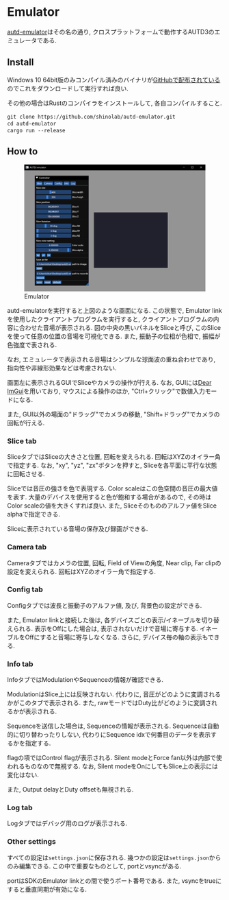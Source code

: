 # Emulator

[autd-emulator](https://github.com/shinolab/autd-emulator)はその名の通り, クロスプラットフォームで動作するAUTD3のエミュレータである.

## Install

Windows 10 64bit版のみコンパイル済みのバイナリが[GitHubで配布されている](https://github.com/shinolab/autd-emulator/releases)のでこれをダウンロードして実行すれば良い.

その他の場合はRustのコンパイラをインストールして, 各自コンパイルすること.
```
git clone https://github.com/shinolab/autd-emulator.git
cd autd-emulator
cargo run --release
```

## How to

<figure>
  <img src="https://raw.githubusercontent.com/shinolab/autd3-library-software/master/book/src/fig/Users_Manual/emu-home.jpg"/>
  <figcaption>Emulator</figcaption>
</figure>

autd-emulatorを実行すると上図のような画面になる.
この状態で, Emulator linkを使用したクライアントプログラムを実行すると, クライアントプログラムの内容に合わせた音場が表示される.
図の中央の黒いパネルをSliceと呼び, このSliceを使って任意の位置の音場を可視化できる.
また, 振動子の位相が色相で, 振幅が色強度で表される.

なお, エミュレータで表示される音場はシンプルな球面波の重ね合わせであり, 指向性や非線形効果などは考慮されない.

画面左に表示されるGUIでSliceやカメラの操作が行える.
なお, GUIには[Dear ImGui](https://github.com/ocornut/imgui)を用いており, マウスによる操作のほか, "Ctrl+クリック"で数値入力モードになる.

また, GUI以外の場面の"ドラッグ"でカメラの移動, "Shift+ドラッグ"でカメラの回転が行える.

### Slice tab

SliceタブではSliceの大きさと位置, 回転を変えられる.
回転はXYZのオイラー角で指定する.
なお, "xy", "yz", "zx"ボタンを押すと, Sliceを各平面に平行な状態に回転させる.

Sliceでは音圧の強さを色で表現する.
Color scaleはこの色空間の音圧の最大値を表す.
大量のデバイスを使用すると色が飽和する場合があるので, その時はColor scaleの値を大きくすれば良い.
また, Sliceそのもののアルファ値をSlice alphaで指定できる.

Sliceに表示されている音場の保存及び録画ができる.

### Camera tab

Cameraタブではカメラの位置, 回転, Field of Viewの角度, Near clip, Far clipの設定を変えられる.
回転はXYZのオイラー角で指定する.

### Config tab

Configタブでは波長と振動子のアルファ値, 及び, 背景色の設定ができる.

また, Emulator linkと接続した後は, 各デバイスごとの表示/イネーブルを切り替えられる.
表示をOffにした場合は, 表示されないだけで音場に寄与する.
イネーブルをOffにすると音場に寄与しなくなる.
さらに, デバイス毎の軸の表示もできる.

### Info tab

InfoタブではModulationやSequenceの情報が確認できる.

ModulationはSlice上には反映されない.
代わりに, 音圧がどのように変調されるかがこのタブで表示される.
また, rawモードではDuty比がどのように変調されるかが表示される.

Sequenceを送信した場合は, Sequenceの情報が表示される.
Sequenceは自動的に切り替わったりしない, 代わりにSequence idxで何番目のデータを表示するかを指定する.

flagの項ではControl flagが表示される.
Silent modeとForce fan以外は内部で使われるものなので無視する.
なお, Silent modeをOnにしてもSlice上の表示には変化はない.

また, Output delayとDuty offsetも無視される.

### Log tab

Logタブではデバッグ用のログが表示される.

### Other settings

すべての設定は`settings.json`に保存される.
幾つかの設定は`settings.json`からのみ編集できる.
この中で重要なものとして, portとvsyncがある.

portはSDKのEmulator linkとの間で使うポート番号である.
また, vsyncをtrueにすると垂直同期が有効になる.
